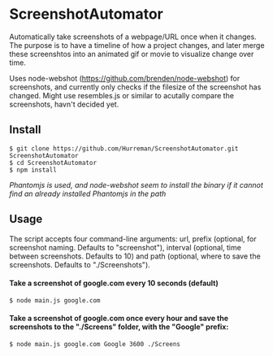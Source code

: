 # ScreenshotAutomator
Automatically take screenshots of a webpage/URL once when it changes. The purpose is to have a timeline of how a project changes, and later merge these screenshtos into an animated gif or movie to visualize change over time.

Uses node-webshot (https://github.com/brenden/node-webshot) for screenshots, and currently only checks if the filesize of the screenshot has changed.
Might use resembles.js or similar to acutally compare the screenshots, havn't decided yet.

## Install

```
$ git clone https://github.com/Hurreman/ScreenshotAutomator.git ScreenshotAutomator
$ cd ScreenshotAutomator
$ npm install
```

*Phantomjs is used, and node-webshot seem to install the binary if it cannot find an already installed Phantomjs in the path*

## Usage

The script accepts four command-line arguments: url, prefix (optional, for screenshot naming. Defaults to "screenshot"), interval (optional, time between screenshots. Defaults to 10) and path (optional, where to save the screenshots. Defaults to "./Screenshots").

#### Take a screenshot of google.com every 10 seconds (default)
```
$ node main.js google.com
```

#### Take a screenshot of google.com once every hour and save the screenshots to the "./Screens" folder, with the "Google" prefix:
```
$ node main.js google.com Google 3600 ./Screens
```